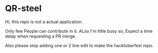 # QR-steel

Hi, this repo is not a actual application.

Only few People can contribute in it. ALso I'm little busy so, Expect a time delay when requesting a PR merge.


Also please stop adding one or 2 line edit to make the hacktoberfest repo.
